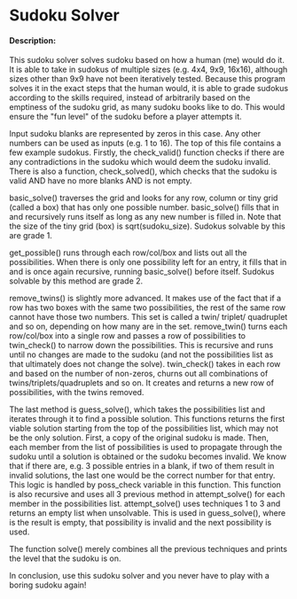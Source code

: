 # Sudoku Solver
#### Description:

This sudoku solver solves sudoku based on how a human (me) would do it. It is able to take in sudokus of multiple sizes (e.g. 4x4, 9x9, 16x16), although sizes other than 9x9 have not been iteratively tested.
Because this program solves it in the exact steps that the human would, it is able to grade sudokus according to the skills required, instead of arbitrarily based on the emptiness of the sudoku grid, as many sudoku books like to do.
This would ensure the "fun level" of the sudoku before a player attempts it.

Input sudoku blanks are represented by zeros in this case. Any other numbers can be used as inputs (e.g. 1 to 16). The top of this file contains a few example sudokus.
Firstly, the check_valid() function checks if there are any contradictions in the sudoku which would deem the sudoku invalid. There is also a function, check_solved(), which checks that the sudoku is valid AND have no more blanks AND is not empty.

basic_solve() traverses the grid and looks for any row, column or tiny grid (called a box) that has only one possible number. basic_solve() fills that in and recursively runs itself as long as any new number is filled in. Note that the size of the tiny grid (box) is sqrt(sudoku_size). Sudokus solvable by this are grade 1.

get_possible() runs through each row/col/box and lists out all the possibilities. When there is only one possibility left for an entry, it fills that in and is once again recursive, running basic_solve() before itself. Sudokus solvable by this method are grade 2.

remove_twins() is slightly more advanced. It makes use of the fact that if a row has two boxes with the same two possibilities, the rest of the same row cannot have those two numbers. This set is called a twin/ triplet/ quadruplet and so on, depending on how many are in the set. remove_twin() turns each row/col/box into a single row and passes a row of possibilities to twin_check() to narrow down the possibilities. This is recursive and runs until no changes are made to the sudoku (and not the possibilities list as that ultimately does not change the solve).
twin_check() takes in each row and based on the number of non-zeros, churns out all combinations of twins/triplets/quadruplets and so on. It creates and returns a new row of possibilities, with the twins removed.

The last method is guess_solve(), which takes the possibilities list and iterates through it to find a possible solution. This functions returns the first viable solution starting from the top of the possibilities list, which may not be the only solution. First, a copy of the original sudoku is made. Then, each member from the list of possibilities is used to propagate through the sudoku until a solution is obtained or the sudoku becomes invalid. We know that if there are, e.g. 3 possible entries in a blank, if two of them result in invalid solutions, the last one would be the correct number for that entry. This logic is handled by poss_check variable in this function. This function is also recursive and uses all 3 previous method in attempt_solve() for each member in the possibilities list.
attempt_solve() uses techniques 1 to 3 and returns an empty list when unsolvable. This is used in guess_solve(), where is the result is empty, that possibility is invalid and the next possibility is used.

The function solve() merely combines all the previous techniques and prints the level that the sudoku is on.

In conclusion, use this sudoku solver and you never have to play with a boring sudoku again!
